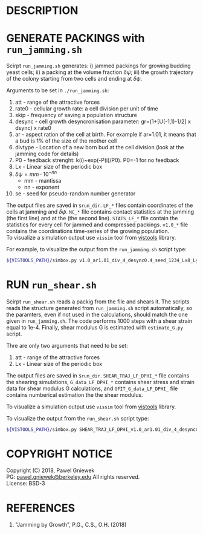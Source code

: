 DESCRIPTION
==================================================

GENERATE PACKINGS with `run_jamming.sh`
==================================================
Scirpt `run_jamming.sh` generates: i) jammed packings 
for growing budding yeast cells; ii) a packing at the 
volume fraction $\delta\psi$; iii) the growth trajectory 
of the colony starting from two cells and ending  at $\delta\psi$.

Arguments to be set in `./run_jamming.sh`:    
1. att - range of the attractive forces
2. rate0 - cellular growth rate: a cell division per unit of time 
3. skip - frequency of saving a population structure
4. desync - cell growth desyncronisation parameter: gr=(1+[U(-1,1)-1/2] x dsync) x rate0
5. ar - aspect ration of the cell at birth. For example if ar=1.01, it means that a bud is 1% of the size of the mother cell
6. divtype - Location of a new born bud at the cell division (look at the jamming code for details)
7. P0 - feedback strenght: k(i)~exp(-P(i)/P0). P0=-1 for no feedback
8. Lx - Linear size of the periodic box
9. $\delta\psi = mm \cdot 10^{-nn}$
    * mm - mantissa
    * nn - exponent
10. se - seed for pseudo-random number generator    

The output files are saved in `$run_dir`.
`LF_*` files contain coordinates of the cells at jamming
and $\delta\psi$. `NC_*` file contains contact statistics
at the jamming (the first line) and at the (the second line).
`STATS_LF_*` file contain the statistics for every cell
for jammed and compressed packings. `v1.0_*` file  contains
the coordinations time-series of the growing population.   
To visualize a simulation output use `vissim` tool from 
[vistools](https://github.com/pgniewko/vistools) library.

For example, to visualize the output from
the `run_jamming.sh` script type:   

```bash
${VISTOOLS_PATH}/simbox.py v1.0_ar1.01_div_4_desync0.4_seed_1234_Lx8_Ly8_att0.0_P0.001.dat 8.0 0.0
```


RUN `run_shear.sh`
==================================================
Scirpt `run_shear.sh` reads a packig from the file 
and shears it. The scripts reads the structure generated
from `run_jamming.sh` script automatically, so the paramters, 
even if not used in the calculations, should match the one given
in `run_jamming.sh`. The code performs 1000 steps with a shear
strain equal to 1e-4. Finally, shear modulus G is estimated with
`estimate_G.py` script.    

Thre are only two arguments that need to be set:
1. att - range of the attractive forces
2. Lx - Linear size of the periodic box

The output files are saved in `$run_dir`.
`SHEAR_TRAJ_LF_DPHI_*` file contains the shearing simulations,
`G_data_LF_DPHI_*` contains shear stress and strain data for
shear modulus G calculations, and `GFIT_G_data_LF_DPHI_` file
contains numberical estimation the the shear modulus.   

To visualize a simulation output use `vissim` tool from 
[vistools](https://github.com/pgniewko/vistools) library.

To visualize the output from the `run_shear.sh` script type:   
```bash
${VISTOOLS_PATH}/simbox.py SHEAR_TRAJ_LF_DPHI_v1.0_ar1.01_div_4_desync0.4_seed_1234_Lx8_Ly8_att0.0_P0.001.dat 8.0 0.0001
```

COPYRIGHT NOTICE
================
Copyright (C) 2018, Pawel Gniewek     
PG: pawel.gniewek@berkeley.edu
All rights reserved.   
License: BSD-3  

REFERENCES
===============
1. "Jamming by Growth", P.G., C.S., O.H. (2018)
